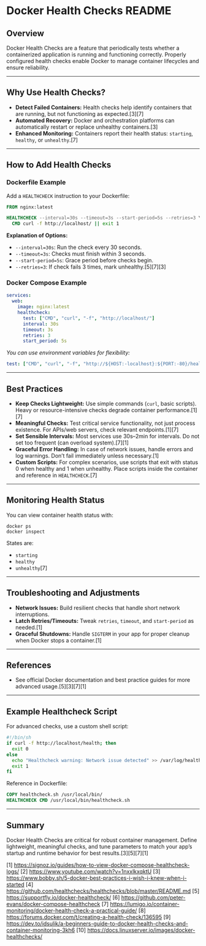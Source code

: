 # Docker Health Checks README

## Overview

Docker Health Checks are a feature that periodically tests whether a containerized application is running and functioning correctly. Properly configured health checks enable Docker to manage container lifecycles and ensure reliability.

***

## Why Use Health Checks?

- **Detect Failed Containers:** Health checks help identify containers that are running, but not functioning as expected.[3][7]
- **Automated Recovery:** Docker and orchestration platforms can automatically restart or replace unhealthy containers.[3]
- **Enhanced Monitoring:** Containers report their health status: `starting`, `healthy`, or `unhealthy`.[7]

***

## How to Add Health Checks

### Dockerfile Example

Add a `HEALTHCHECK` instruction to your Dockerfile:

```dockerfile
FROM nginx:latest

HEALTHCHECK --interval=30s --timeout=3s --start-period=5s --retries=3 \
  CMD curl -f http://localhost/ || exit 1
```

**Explanation of Options:**
- `--interval=30s`: Run the check every 30 seconds.
- `--timeout=3s`: Checks must finish within 3 seconds.
- `--start-period=5s`: Grace period before checks begin.
- `--retries=3`: If check fails 3 times, mark unhealthy.[5][7][3]

### Docker Compose Example

```yaml
services:
  web:
    image: nginx:latest
    healthcheck:
      test: ["CMD", "curl", "-f", "http://localhost/"]
      interval: 30s
      timeout: 3s
      retries: 3
      start_period: 5s
```
*You can use environment variables for flexibility:*
```yaml
test: ["CMD", "curl", "-f", "http://${HOST:-localhost}:${PORT:-80}/health"]
```

***

## Best Practices

- **Keep Checks Lightweight:** Use simple commands (`curl`, basic scripts). Heavy or resource-intensive checks degrade container performance.[1][7]
- **Meaningful Checks:** Test critical service functionality, not just process existence. For APIs/web servers, check relevant endpoints.[1][7]
- **Set Sensible Intervals:** Most services use 30s–2min for intervals. Do not set too frequent (can overload system).[7][1]
- **Graceful Error Handling:** In case of network issues, handle errors and log warnings. Don’t fail immediately unless necessary.[1]
- **Custom Scripts:** For complex scenarios, use scripts that exit with status 0 when healthy and 1 when unhealthy. Place scripts inside the container and reference in `HEALTHCHECK`.[7]

***

## Monitoring Health Status

You can view container health status with:
```shell
docker ps
docker inspect 
```
States are:
- `starting`
- `healthy`
- `unhealthy`[7]

***

## Troubleshooting and Adjustments

- **Network Issues:** Build resilient checks that handle short network interruptions.
- **Latch Retries/Timeouts:** Tweak `retries`, `timeout`, and `start-period` as needed.[1]
- **Graceful Shutdowns:** Handle `SIGTERM` in your app for proper cleanup when Docker stops a container.[1]

***

## References

- See official Docker documentation and best practice guides for more advanced usage.[5][3][7][1]

***

## Example Healthcheck Script

For advanced checks, use a custom shell script:

```bash
#!/bin/sh
if curl -f http://localhost/health; then
  exit 0
else
  echo "Healthcheck warning: Network issue detected" >> /var/log/healthcheck.log
  exit 1
fi
```
Reference in Dockerfile:

```dockerfile
COPY healthcheck.sh /usr/local/bin/
HEALTHCHECK CMD /usr/local/bin/healthcheck.sh
```

***

## Summary

Docker Health Checks are critical for robust container management. Define lightweight, meaningful checks, and tune parameters to match your app’s startup and runtime behavior for best results.[3][5][7][1]

[1] https://signoz.io/guides/how-to-view-docker-compose-healthcheck-logs/
[2] https://www.youtube.com/watch?v=1nxxlkxqktU
[3] https://www.bobby.sh/5-docker-best-practices-i-wish-i-knew-when-i-started
[4] https://github.com/healthchecks/healthchecks/blob/master/README.md
[5] https://supportfly.io/docker-healthcheck/
[6] https://github.com/peter-evans/docker-compose-healthcheck
[7] https://lumigo.io/container-monitoring/docker-health-check-a-practical-guide/
[8] https://forums.docker.com/t/creating-a-health-check/136595
[9] https://dev.to/idsulik/a-beginners-guide-to-docker-health-checks-and-container-monitoring-3kh6
[10] https://docs.linuxserver.io/images/docker-healthchecks/
